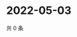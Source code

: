 # 2022-05-03

共 0 条

<!-- BEGIN WEIBO -->
<!-- 最后更新时间 Tue May 03 2022 02:18:58 GMT+0800 (China Standard Time) -->

<!-- END WEIBO -->
